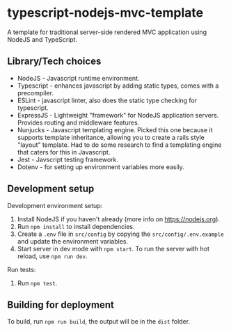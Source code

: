 # typescript-nodejs-mvc-template
A template for traditional server-side rendered MVC application using NodeJS and TypeScript.

## Library/Tech choices
- NodeJS - Javascript runtime environment.
- Typescript - enhances javascript by adding static types, comes with a precompiler.
- ESLint - javascript linter, also does the static type checking for typescript.
- ExpressJS - Lightweight "framework" for NodeJS application servers. Provides routing and middleware features.
- Nunjucks - Javascript templating engine. Picked this one because it supports template inheritance, allowing you to create a rails style "layout" template. Had to do some research to find a templating engine that caters for this in Javascript.
- Jest - Javscript testing framework.
- Dotenv - for setting up environment variables more easily.

## Development setup
Development environment setup:
1. Install NodeJS if you haven't already (more info on https://nodejs.org).
2. Run `npm install` to install dependencies.
3. Create a `.env` file in `src/config` by copying the `src/config/.env.example` and update the environment variables.
4. Start server in dev mode with `npm start`. To run the server with hot reload, use `npm run dev`.

Run tests:
1. Run `npm test`.

## Building for deployment
To build, run `npm run build`, the output will be in the `dist` folder.
